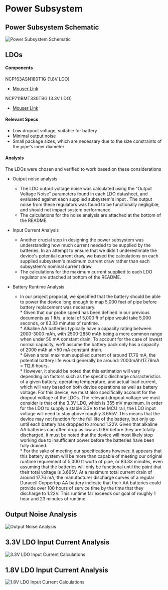 # Power Subsystem

## Power Subsystem Schematic
![Power Subsystem Schematic](powerSubsystem_Schematic.PNG)

## LDOs
#### Components
NCP163ASN180T1G (1.8V LDO)
* [Mouser Link](https://www.mouser.com/ProductDetail/onsemi/NCP163ASN180T1G?qs=vLWxofP3U2z0o2tJM%252BNAYw%3D%3D) <br/>

NCP711BMT330TBG (3.3V LDO)
* [Mouser Link](https://www.mouser.com/ProductDetail/onsemi/NCP711BMT330TBG?qs=sGAEpiMZZMug9GoBKXZ751mAF56Mq1BpxK00NF4Cb7BYYrbTvFog%252BQ%3D%3D)

#### Relevant Specs
* Low dropout voltage, suitable for battery
* Minimal output noise
* Small package sizes, which are necessary due to the size constraints of the pipe's inner diameter 

#### Analysis
The LDOs were chosen and verified to work based on these considerations
* Output noise analysis
    * The LDO output voltage noise was calculated using the "Output Voltage Noise" parameters found in each LDO datasheet, and evaluated against each supplied subsystem's input . The output noise from these regulators was found to be functionally negligible, and should not impact system performance.
    * The calculations for the noise analysis are attached at the bottom of the README.
    
* Input Current Analysis
   * Another crucial step in designing the power subsystem was understanding how much current needed to be supplied by the batteries. In an attempt to ensure that we didn't underestimate the device's potential current draw, we based the calculations on each supplied subsystem's maximum current draw rather than each subsystem's nominal current draw. 
   * The calculations for the maximum current supplied to each LDO regulator are attached at bottom of the README.

* Battery Runtime Analysis
   * In our project proposal, we specified that the battery should be able to power the device long enough to map 5,000 feet of pipe before battery replacement was necessary. 
        <br/> * Given that our probe speed has been defined in our previous documents as 1 ft/s,  a total of 5,000 ft of pipe would take 5,000 seconds, or 83.33 minutes of runtime. 
       <br/>  * Alkaline AA batteries typically have a capacity rating between 2000-3000 mAh, with 2500-2850 mAh being a more common range when under 50 mA constant drain. To account for the case of lowest normal capacity, we'll assume the battery pack only has a capacity of 2000 mAh at <50 mA constant drain. 
        <br/> * Given a total maximum supplied current of around 17.76 mA, the potential battery life would generally be around: 2000mAh/17.76mA = 112.6 hours.
        <br/> * However, it should be noted that this estimation will vary depending on factors such as the specific discharge characteristics of a given battery, operating temperature, and actual load current, which will vary based on both device operations as well as battery voltage. For this device, we must also specifically account for the dropout voltage of the LDOs. The relevant dropout voltage we must consider is that of the 3.3V LDO, which is 355 mV maximum. In order for the LDO to supply a stable 3.3V to the MCU rail, the LDO input voltage will need to stay above roughly 3.655V. This means that the device may not function for the full life of the battery, but only up until each battery has dropped to around 1.22V. Given that alkaline AA batteries can often drop as low as 0.8V before they are totally discharged, it must be noted that the device will most likely stop working due to insufficient power before the batteries have been fully drained. 
        <br/> * For the sake of meeting our specifications however, it appears that this battery system will be more than capable of meeting our original runtime requrement of 5,000 ft worth of pipe, or 83.33 minutes, even assuming that the batteries will only be functional until the point that their total voltage is 3.665V. At a maximum total current drain of around 17.76 mA, the manufacturer discharge curves of a regular Duracell Coppertop AA battery indicate that their AA batteries could provide over 100 hours of service time by the time that they discharge to 1.22V. This runtime far exceeds our goal of roughly 1 hour and 23 minutes of runtime. 
    
## Output Noise Analysis
![Output Noise Analysis](noiseAnalysis.jpg)

## 3.3V LDO Input Current Analysis
![3.3V LDO Input Current Calculations](3.3v_inputCurrent.jpg)

## 1.8V LDO Input Current Analysis
![1.8V LDO Input Current Calculations](1.8v_inputCurrent.jpg)
